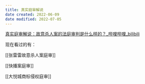 ```yaml
---
title: 真实庭审解说
date created: 2022-06-09
date modified: 2022-07-05
---
```


[真实庭审解说：故意杀人案的法庭审判是什么样的？_哔哩哔哩_bilibili](https://www.bilibili.com/video/BV1ci4y117QJ/?spm_id_from=333.788)

现在看过的有：

[[张雷雷故意杀人案庭审]]

[[快播案庭审]]

[[大悦城商标侵权庭审]]
